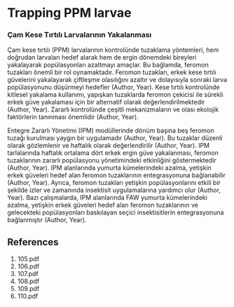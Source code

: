 # Trapping PPM larvae

### Çam Kese Tırtılı Larvalarının Yakalanması

Çam kese tırtılı (PPM) larvalarının kontrolünde tuzaklama yöntemleri, hem doğrudan larvaları hedef alarak hem de ergin dönemdeki bireyleri yakalayarak popülasyonları azaltmayı amaçlar. Bu bağlamda, feromon tuzakları önemli bir rol oynamaktadır. Feromon tuzakları, erkek kese tırtılı güvelerini yakalayarak çiftleşme olasılığını azaltır ve dolayısıyla sonraki larva popülasyonunu düşürmeyi hedefler (Author, Year). Kese tırtılı kontrolünde kitlesel yakalama kullanımı, yapışkan tuzaklarda feromon çekicisi ile sürekli erkek güve yakalaması için bir alternatif olarak değerlendirilmektedir (Author, Year). Zararlı kontrolünde çeşitli mekanizmaların ve olası ekolojik faktörlerin tanınması önemlidir (Author, Year).

Entegre Zararlı Yönetimi (IPM) modüllerinde dönüm başına beş feromon tuzağı kurulması yaygın bir uygulamadır (Author, Year). Bu tuzaklar düzenli olarak gözlemlenir ve haftalık olarak değerlendirilir (Author, Year). IPM tarlalarında haftalık ortalama dört erkek ergin güve yakalanması, feromon tuzaklarının zararlı popülasyonu yönetimindeki etkinliğini göstermektedir (Author, Year). IPM alanlarında yumurta kümelerindeki azalma, yetişkin erkek güveleri hedef alan feromon tuzaklarının entegrasyonuna bağlanabilir (Author, Year). Ayrıca, feromon tuzakları yetişkin popülasyonlarını etkili bir şekilde izler ve zamanında insektisit uygulamalarına yardımcı olur (Author, Year). Bazı çalışmalarda, IPM alanlarında FAW yumurta kümelerindeki azalma, yetişkin erkek güveleri hedef alan feromon tuzaklarının ve gelecekteki popülasyonları baskılayan seçici insektisitlerin entegrasyonuna bağlanmıştır (Author, Year).


## References

1. 105.pdf
2. 106.pdf
3. 107.pdf
4. 108.pdf
5. 109.pdf
6. 110.pdf

